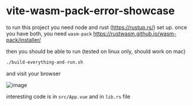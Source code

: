 # vite-wasm-pack-error-showcase

to run this project you need node and rust (https://rustup.rs/) set up. 
once you have both, you need `wasm-pack` https://rustwasm.github.io/wasm-pack/installer/ 


then you should be able to run (tested on linux only, should work on mac) 
```bash
./build-everything-and-run.sh
```

and visit your browser

![image](https://user-images.githubusercontent.com/22037927/151624874-7d7fe734-77eb-4f96-96e6-78a7ce20cdcb.png)

interesting code is in `src/App.vue` and in `lib.rs` file
